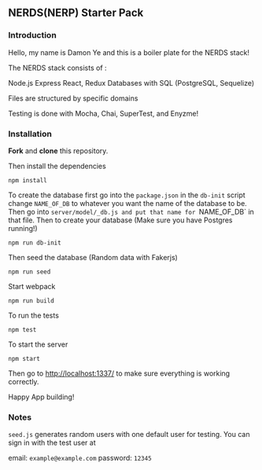 ## NERDS(NERP) Starter Pack

### Introduction
Hello, my name is Damon Ye and this is a boiler plate for the NERDS stack!

The NERDS stack consists of :

Node.js
Express
React, Redux
Databases with SQL (PostgreSQL, Sequelize)

Files are structured by specific domains

Testing is done with Mocha, Chai, SuperTest, and Enyzme!

### Installation
**Fork** and **clone** this repository.

Then install the dependencies

```
npm install
```

To create the database first go into the `package.json` in the `db-init` script change `NAME_OF_DB` to whatever you want the name of the database to be. Then go into `server/model/_db.js and put that name for `NAME_OF_DB` in that file. Then to create your database (Make sure you have Postgres running!)

```
npm run db-init
```

Then seed the database (Random data with Fakerjs)

```
npm run seed
```

Start webpack

```
npm run build
```

To run the tests

```
npm test
```

To start the server

```
npm start
```

Then go to [http://localhost:1337/](http://localhost:1337/) to make sure everything is working correctly.

Happy App building!

### Notes
`seed.js` generates random users with one default user for testing. You can sign in with the test user at

email: `example@example.com`
password: `12345`


